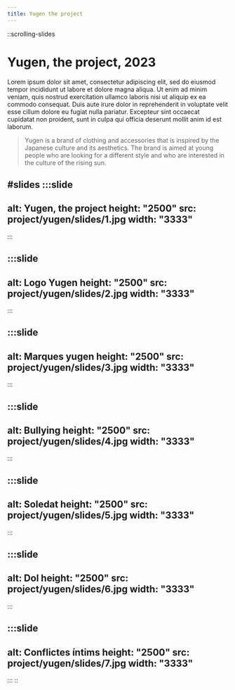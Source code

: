 ```yaml
---
title: Yugen the project
---
```


::scrolling-slides
# Yugen, the project, 2023

Lorem ipsum dolor sit amet, consectetur adipiscing elit, sed do eiusmod tempor incididunt ut labore et dolore magna aliqua. Ut enim ad minim veniam, quis nostrud exercitation ullamco laboris nisi ut aliquip ex ea commodo consequat. Duis aute irure dolor in reprehenderit in voluptate velit esse cillum dolore eu fugiat nulla pariatur. Excepteur sint occaecat cupidatat non proident, sunt in culpa qui officia deserunt mollit anim id est laborum.

> Yugen is a brand of clothing and accessories that is inspired by the Japanese culture and its aesthetics. The brand is aimed at young people who are looking for a different style and who are interested in the culture of the rising sun.

#slides
  :::slide
  ---
  alt: Yugen, the project
  height: "2500"
  src: project/yugen/slides/1.jpg
  width: "3333"
  ---
  :::

  :::slide
  ---
  alt: Logo Yugen
  height: "2500"
  src: project/yugen/slides/2.jpg
  width: "3333"
  ---
  :::

  :::slide
  ---
  alt: Marques yugen
  height: "2500"
  src: project/yugen/slides/3.jpg
  width: "3333"
  ---
  :::

  :::slide
  ---
  alt: Bullying
  height: "2500"
  src: project/yugen/slides/4.jpg
  width: "3333"
  ---
  :::

  :::slide
  ---
  alt: Soledat
  height: "2500"
  src: project/yugen/slides/5.jpg
  width: "3333"
  ---
  :::

  :::slide
  ---
  alt: Dol
  height: "2500"
  src: project/yugen/slides/6.jpg
  width: "3333"
  ---
  :::

  :::slide
  ---
  alt: Conflictes íntims
  height: "2500"
  src: project/yugen/slides/7.jpg
  width: "3333"
  ---
  :::
::

